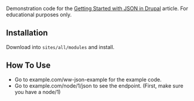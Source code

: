 Demonstration code for the [Getting Started with JSON in Drupal](http://webwash.net/articles/getting-started-json-drupal-7) article. For educational purposes only.

Installation
-------------------------

Download into `sites/all/modules` and install.

How To Use
-------------------------

* Go to example.com/ww-json-example for the example code.
* Go to example.com/node/1/json to see the endpoint. (First, make sure you have a node/1)